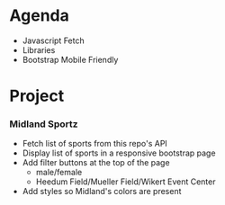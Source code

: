 # Agenda

- Javascript Fetch
- Libraries
- Bootstrap Mobile Friendly


# Project

### Midland Sportz

- Fetch list of sports from this repo's API
- Display list of sports in a responsive bootstrap page
- Add filter buttons at the top of the page
  - male/female
  - Heedum Field/Mueller Field/Wikert Event Center
- Add styles so Midland's colors are present
